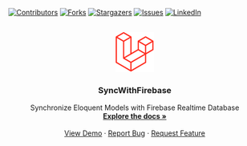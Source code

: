 

<div id="top"></div>

<!-- PROJECT SHIELDS -->
<!--
*** I'm using markdown "reference style" links for readability.
*** Reference links are enclosed in brackets [ ] instead of parentheses ( ).
*** See the bottom of this document for the declaration of the reference variables
*** for contributors-url, forks-url, etc. This is an optional, concise syntax you may use.
*** https://www.markdownguide.org/basic-syntax/#reference-style-links
-->
[![Contributors][contributors-shield]][contributors-url]
[![Forks][forks-shield]][forks-url]
[![Stargazers][stars-shield]][stars-url]
[![Issues][issues-shield]][issues-url]
[![LinkedIn][linkedin-shield]][linkedin-url]



<!-- PROJECT LOGO -->
<br />
<div align="center">
  <a href="https://github.com/othneildrew/Best-README-Template">
    <img src="images/laravel-logo.png" alt="Logo" height="80">
  </a>

  <h3 align="center">SyncWithFirebase</h3>

  <p align="center">
    Synchronize Eloquent Models with Firebase Realtime Database
    <br />
    <a href="https://github.com/kavindaperera/sync-with-firebase"><strong>Explore the docs »</strong></a>
    <br />
    <br />
    <a href="https://github.com/kavindaperera/sync-with-firebase">View Demo</a>
    ·
    <a href="https://github.com/kavindaperera/sync-with-firebase/issues">Report Bug</a>
    ·
    <a href="https://github.com/kavindaperera/sync-with-firebase/issues">Request Feature</a>
  </p>
</div>




<!-- MARKDOWN LINKS & IMAGES -->
<!-- https://www.markdownguide.org/basic-syntax/#reference-style-links -->
[contributors-shield]: https://img.shields.io/github/contributors/kavindaperera/sync-with-firebase.svg?style=for-the-badge
[contributors-url]: https://github.com/kavindaperera/sync-with-firebase/graphs/contributors
[forks-shield]: https://img.shields.io/github/forks/kavindaperera/sync-with-firebase.svg?style=for-the-badge
[forks-url]: https://github.com/kavindaperera/sync-with-firebase/network/members
[stars-shield]: https://img.shields.io/github/stars/kavindaperera/sync-with-firebase.svg?style=for-the-badge
[stars-url]: https://github.com/othneildrew/Best-README-Template/stargazers
[issues-shield]: https://img.shields.io/github/issues/kavindaperera/sync-with-firebase.svg?style=for-the-badge
[issues-url]: https://github.com/kavindaperera/sync-with-firebase/issues
[license-shield]: https://img.shields.io/github/license/kavindaperera/sync-with-firebase.svg?style=for-the-badge
[license-url]: hhttps://github.com/kavindaperera/sync-with-firebase/blob/main/LICENSE.txt
[linkedin-shield]: https://img.shields.io/badge/-LinkedIn-black.svg?style=for-the-badge&logo=linkedin&colorB=555
[linkedin-url]: https://linkedin.com/in/kavinda-perera/
[product-screenshot]: images/screenshot.png
